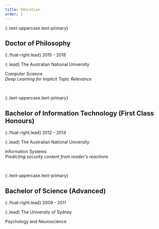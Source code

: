 ```yaml
---
title: Education
order: 3
---
```

{:.text-uppercase.text-primary}
## Doctor of Philosophy

{:.float-right.lead}
2015 - 2018

{:.lead}
The Australian National University  

Computer Science  
*Deep Learning for Implicit Topic Relevance*  

<br>

{:.text-uppercase.text-primary}
## Bachelor of Information Technology (First Class Honours)

{:.float-right.lead}
2012 - 2014

{:.lead}
The Australian National University  

Information Systems  
*Predicting security content from reader's reactions*  

<br>

{:.text-uppercase.text-primary}
## Bachelor of Science (Advanced)

{:.float-right.lead}
2009 - 2011

{:.lead}
The University of Sydney  

Psychology and Neuroscience  